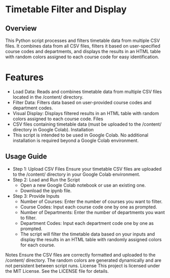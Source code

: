 # Timetable Filter and Display

## Overview

This Python script processes and filters timetable data from multiple CSV files. It combines data from all CSV files, filters it based on user-specified course codes and departments, and displays the results in an HTML table with random colors assigned to each course code for easy identification.

# Features
- Load Data: Reads and combines timetable data from multiple CSV files located in the /content/ directory.
- Filter Data: Filters data based on user-provided course codes and department codes.
- Visual Display: Displays filtered results in an HTML table with random colors assigned to each course code.
Files
- CSV files containing timetable data (must be uploaded to the /content/ directory in Google Colab).
Installation
- This script is intended to be used in Google Colab. No additional installation is required beyond a Google Colab environment.

## Usage Guide

- Step 1: Upload CSV Files
Ensure your timetable CSV files are uploaded to the /content/ directory in your Google Colab environment.
- Step 2: Load and Run the Script
   - Open a new Google Colab notebook or use an existing one.
   - Download the ipynb file.
- Step 3: Provide Inputs
   - Number of Courses: Enter the number of courses you want to filter.
   - Course Codes: Input each course code one by one as prompted.
   - Number of Departments: Enter the number of departments you want to filter.
   - Department Codes: Input each department code one by one as prompted.
   - The script will filter the timetable data based on your inputs and display the results in an HTML table with randomly assigned colors for each course.

Notes
Ensure the CSV files are correctly formatted and uploaded to the /content/ directory.
The random colors are generated dynamically and are not persistent between script runs.
License
This project is licensed under the MIT License. See the LICENSE file for details.
